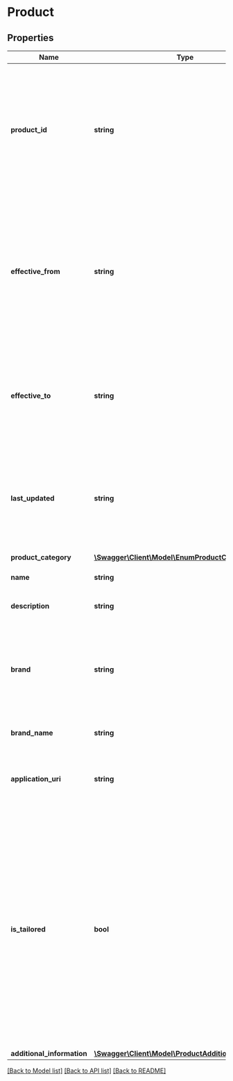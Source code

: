 # Product

## Properties
Name | Type | Description | Notes
------------ | ------------- | ------------- | -------------
**product_id** | **string** | A provider specific unique identifier for this product. This identifier must be unique to a product but does not otherwise need to adhere to ID permanence guidelines. | 
**effective_from** | **string** | The date and time from which this product is effective (ie. is available for origination).  Used to enable the articulation of products to the regime before they are available for customers to originate | [optional] 
**effective_to** | **string** | The date and time at which this product will be retired and will no longer be offered.  Used to enable the managed deprecation of products | [optional] 
**last_updated** | **string** | The last date and time that the information for this product was changed (or the creation date for the product if it has never been altered) | 
**product_category** | [**\Swagger\Client\Model\EnumProductCategory**](EnumProductCategory.md) |  | 
**name** | **string** | The display name of the product | 
**description** | **string** | A description of the product | 
**brand** | **string** | A label of the brand for the product. Able to be used for filtering. For data providers with single brands this value is still required | 
**brand_name** | **string** | An optional display name of the brand | [optional] 
**application_uri** | **string** | A link to the an application web page where this product can be applied for. | [optional] 
**is_tailored** | **bool** | Indicates whether the product is specifically tailored to a circumstance.  In this case fees and prices are significantly negotiated depending on context. While all products are open to a degree of tailoring this flag indicates that tailoring is expected and thus that the provision of specific fees and rates is not applicable | 
**additional_information** | [**\Swagger\Client\Model\ProductAdditionalInformation**](ProductAdditionalInformation.md) |  | [optional] 

[[Back to Model list]](../README.md#documentation-for-models) [[Back to API list]](../README.md#documentation-for-api-endpoints) [[Back to README]](../README.md)

